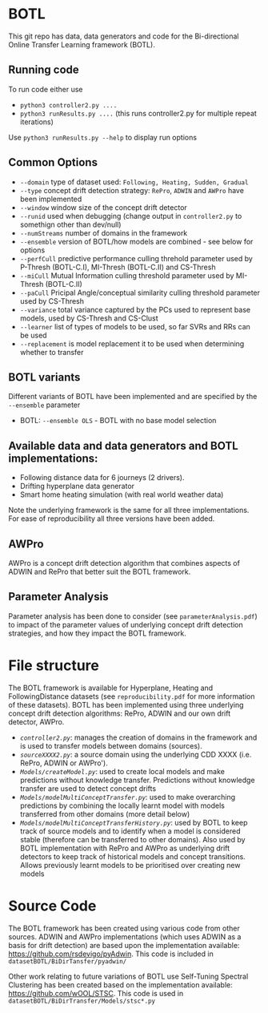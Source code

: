 # BOTL
This git repo has data, data generators and code for the Bi-directional Online Transfer Learning framework (BOTL).

## Running code
To run code either use
  - `python3 controller2.py ....`
  - `python3 runResults.py ....` (this runs controller2.py for multiple repeat iterations)

Use `python3 runResults.py --help` to display run options

## Common Options
  - `--domain` type of dataset used: `Following, Heating, Sudden, Gradual`
  - `--type` concept drift detection strategy: `RePro`, `ADWIN` and `AWPro` have been implemented
  - `--window` window size of the concept drift detector
  - `--runid` used when debugging (change output in `controller2.py` to somethign other than dev/null)
  - `--numStreams` number of domains in the framework
  - `--ensemble` version of BOTL/how models are combined - see below for options
  - `--perfCull` predictive performance culling threhold parameter used by P-Thresh (BOTL-C.I), MI-Thresh (BOTL-C.II) and CS-Thresh
  - `--miCull` Mutual Information culling threshold parameter used by MI-Thresh (BOTL-C.II)
  - `--paCull` Pricipal Angle/conceptual similarity culling threshold parameter used by CS-Thresh
  - `--variance` total variance captured by the PCs used to represent base models, used by CS-Thresh and CS-Clust
  - `--learner` list of types of models to be used, so far SVRs and RRs can be used
  - `--replacement` is model replacement it to be used when determining whether to transfer

## BOTL variants
Different variants of BOTL have been implemented and are specified by the `--ensemble` parameter
  - BOTL: `--ensemble OLS` 
        - BOTL with no base model selection



## Available data and data generators and BOTL implementations:
  - Following distance data for 6 journeys (2 drivers).
  - Drifting hyperplane data generator
  - Smart home heating simulation (with real world weather data)

Note the underlying framework is the same for all three implementations. For ease of reproducibility all three versions have been added.

## AWPro
AWPro is a concept drift detection algorithm that combines aspects of ADWIN and RePro that better suit the BOTL framework.

## Parameter Analysis
Parameter analysis has been done to consider (see `parameterAnalysis.pdf`) to impact of the parameter values of underlying concept drift detection strategies, and how they impact the BOTL framework. 


# File structure
The BOTL framework is available for Hyperplane, Heating and FollowingDistance datasets (see `reproducibility.pdf` for more information of these datasets).
BOTL has been implemented using three underlying concept drift detection algorithms: RePro, ADWIN and our own drift detector, AWPro. 



* *`controller2.py`*: manages the creation of domains in the framework and is used to transfer models between domains (sources).
* *`sourceXXXX2.py`*: a source domain using the underlying CDD XXXX (i.e. RePro, ADWIN or AWPro').
* *`Models/createModel.py`*: used to create local models and make predictions without knowledge transfer. Predictions without knowledge transfer are used to detect concept drifts
* *`Models/modelMultiConceptTransfer.py`*: used to make overarching predictions by combining the locally learnt model with models transferred from other domains (more detail below)
* *`Models/modelMultiConceptTransferHistory.py`*: used by BOTL to keep track of source models and to identify when a model is considered stable (therefore can be transferred to other domains). Also used by BOTL implementation with RePro and AWPro as underlying drift detectors to keep track of historical models and concept transitions. Allows previously learnt models to be prioritised over creating new models

<!--# BOTL with Culling (BOTL-C)-->
<!--Two BOTL-C variants are included in this repository: BOTL-C.I (model culling based on performance), and BOTL-C.II (model culling based on performance and diversity). Each of these are implemented in `Models/modelMultiConceptTransfer.py`. BOTL-C.I implementations are used when the parameter `weightType = 'OLSFE'`, and BOTL-C.II implementations are used when the parameter `weightType = 'OLSFEMI'`. In order to use these two implementations, additional parameters are needed, which are set in `controller.py` as follows:-->
<!--- *Performance threshold*: this was the original culling parameter, and therefore is denoted by parameter `CThresh` in `controller.py`-->
<!--- *Mutual Information threshold*: this parameter is denoted by `MThresh` in `controller.py`-->


# Source Code
The BOTL framework has been created using various code from other sources. ADWIN and AWPro implementations (which uses ADWIN as a basis for drift detection) are based upon the implementation available: https://github.com/rsdevigo/pyAdwin. This code is included in `datasetBOTL/BiDirTansfer/pyadwin/`

Other work relating to future variations of BOTL use Self-Tuning Spectral Clustering has been created based on the implementation available: https://github.com/wOOL/STSC. This code is used in `datasetBOTL/BiDirTransfer/Models/stsc*.py`


